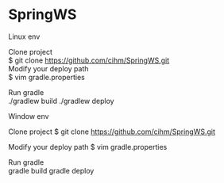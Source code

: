 # SpringWS

Linux env

 Clone project
 <br />
  $ git clone https://github.com/cihm/SpringWS.git 
<br />
 Modify your deploy path
 <br />
  $ vim gradle.properties 
  
 Run gradle  
 ./gradlew build
 ./gradlew deploy
 
 
Window env 

 Clone project
  $ git clone https://github.com/cihm/SpringWS.git 

 Modify your deploy path
  $ vim gradle.properties 
  
  
 Run gradle  
  gradle build
  gradle deploy